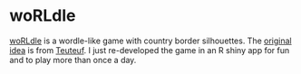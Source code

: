 # woRLdle

[woRLdle](https://hmeleiro.shinyapps.io/woRLdle/) is a wordle-like game with country border silhouettes. The [original idea](https://worldle.teuteuf.fr/) is from [Teuteuf](https://github.com/teuteuf). I just re-developed the game in an R shiny app for fun and to play more than once a day.